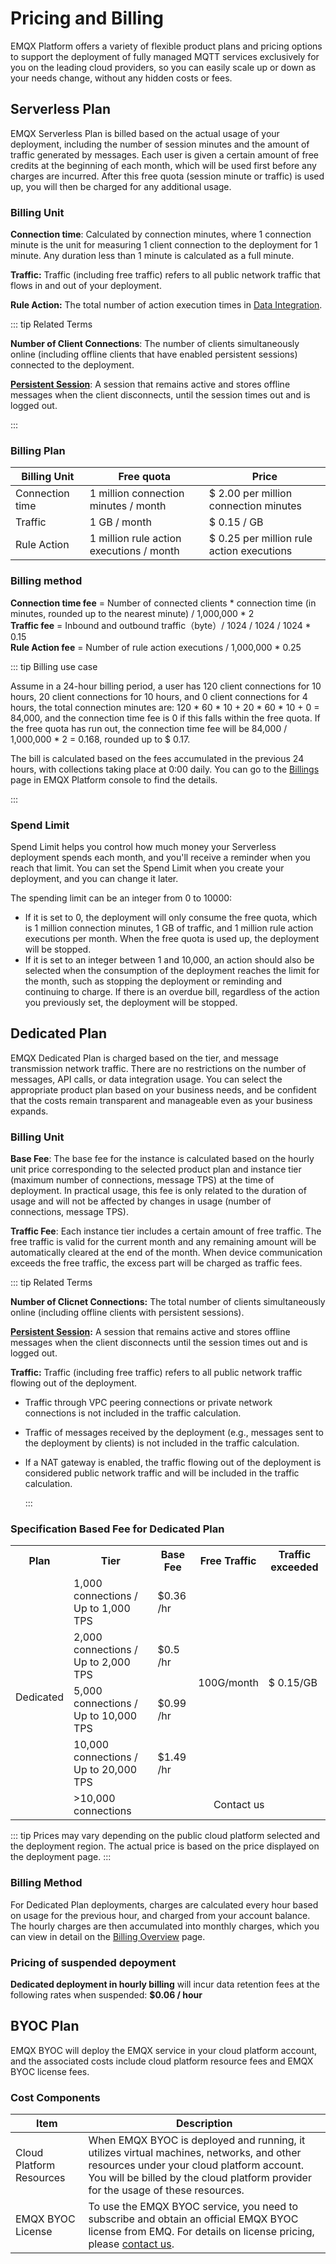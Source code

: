 # Pricing and Billing

EMQX Platform offers a variety of flexible product plans and pricing options to support the deployment of fully managed MQTT services exclusively for you on the leading cloud providers, so you can easily scale up or down as your needs change, without any hidden costs or fees.

## Serverless Plan

EMQX Serverless Plan is billed based on the actual usage of your deployment, including the number of session minutes and the amount of traffic generated by messages. Each user is given a certain amount of free credits at the beginning of each month, which will be used first before any charges are incurred. After this free quota (session minute or traffic) is used up, you will then be charged for any additional usage.

### Billing Unit

**Connection time**: Calculated by connection minutes, where 1 connection minute is the unit for measuring 1 client connection to the deployment for 1 minute. Any duration less than 1 minute is calculated as a full minute.

**Traffic:** Traffic (including free traffic) refers to all public network traffic that flows in and out of your deployment.

**Rule Action:** The total number of action execution times in [Data Integration](../data_integration/introduction.md).

::: tip Related Terms

**Number of Client Connections**: The number of clients simultaneously online (including offline clients that have enabled persistent sessions) connected to the deployment.

**[Persistent Session](https://www.emqx.com/en/blog/mqtt-session)**: A session that remains active and stores offline messages when the client disconnects, until the session times out and is logged out. 

:::

### Billing Plan

| Billing Unit | **Free quota**                  | **Price**           |
| -------------------- | -------------------------------------------- | ------------------|
| Connection time |  1 million connection minutes / month  | $ 2.00 per million connection minutes                      |
| Traffic     | 1 GB / month              | $ 0.15 / GB              |
| Rule Action     | 1 million rule action executions / month | $ 0.25 per million rule action executions |

### Billing method

**Connection time fee** = Number of connected clients * connection time (in minutes, rounded up to the nearest minute) / 1,000,000 * 2 <br />
**Traffic fee** = Inbound and outbound traffic（byte）/ 1024 / 1024 / 1024 * 0.15 <br />
**Rule Action fee** = Number of rule action executions / 1,000,000 * 0.25

::: tip Billing use case

Assume in a 24-hour billing period, a user has 120 client connections for 10 hours, 20 client connections for 10 hours, and 0 client connections for 4 hours, the total connection minutes are: 120 * 60 * 10 + 20 * 60 * 10 + 0 = 84,000, and the connection time fee is 0 if this falls within the free quota. If the free quota has run out, the connection time fee will be 84,000 / 1,000,000 * 2 = 0.168, rounded up to $ 0.17. 

The bill is calculated based on the fees accumulated in the previous 24 hours, with collections taking place at 0:00 daily. You can go to the [Billings](https://docs.emqx.com/en/cloud/latest/billing/overview.html) page in EMQX Platform console to find the details.

:::

### Spend Limit

Spend Limit helps you control how much money your Serverless deployment spends each month, and you'll receive a reminder when you reach that limit. You can set the Spend Limit when you create your deployment, and you can change it later.

The spending limit can be an integer from 0 to 10000:

- If it is set to 0, the deployment will only consume the free quota, which is 1 million connection minutes, 1 GB of traffic, and 1 million rule action executions per month. When the free quota is used up, the deployment will be stopped.
- If it is set to an integer between 1 and 10,000, an action should also be selected when the consumption of the deployment reaches the limit for the month, such as stopping the deployment or reminding and continuing to charge. If there is an overdue bill, regardless of the action you previously set, the deployment will be stopped.

## Dedicated Plan

EMQX Dedicated Plan is charged based on the tier, and message transmission network traffic. There are no restrictions on the number of messages, API calls, or data integration usage. You can select the appropriate product plan based on your business needs, and be confident that the costs remain transparent and manageable even as your business expands.


### Billing Unit

**Base Fee**: The base fee for the instance is calculated based on the hourly unit price corresponding to the selected product plan and instance tier (maximum number of connections, message TPS) at the time of deployment. In practical usage, this fee is only related to the duration of usage and will not be affected by changes in usage (number of connections, message TPS).

**Traffic Fee**: Each instance tier includes a certain amount of free traffic. The free traffic is valid for the current month and any remaining amount will be automatically cleared at the end of the month. When device communication exceeds the free traffic, the excess part will be charged as traffic fees.

::: tip Related Terms

**Number of Clicnet Connections:** The total number of clients simultaneously online (including offline clients with persistent sessions).

**[Persistent Session](https://www.emqx.com/en/blog/mqtt-session):** A session that remains active and stores offline messages when the client disconnects until the session times out and is logged out.

**Traffic:** Traffic (including free traffic) refers to all public network traffic flowing out of the deployment.

- Traffic through VPC peering connections or private network connections is not included in the traffic calculation.

- Traffic of messages received by the deployment (e.g., messages sent to the deployment by clients) is not included in the traffic calculation.

- If a NAT gateway is enabled, the traffic flowing out of the deployment is considered public network traffic and will be included in the traffic calculation. 

  :::

### Specification Based Fee for Dedicated Plan

<table>
   <tr>
      <th>Plan</th>
      <th>Tier</th>
      <th>Base Fee</th>
      <th>Free Traffic</th>
      <th>Traffic exceeded</th>
   </tr>
   <tr>
      <td rowspan="5">Dedicated</td>
      <td>1,000 connections / Up to 1,000 TPS</td>
      <td>$0.36 /hr </td>
      <td rowspan="4">100G/month</td>
      <td rowspan="4">$ 0.15/GB</td>
   </tr>
   <tr>
      <td>2,000 connections / Up to 2,000 TPS</td>
      <td>$0.5 /hr</td>
   </tr>
   <tr>
      <td>5,000 connections / Up to 10,000 TPS</td>
      <td>$0.99 /hr</td>
   </tr>
   <tr>
      <td>10,000 connections / Up to 20,000 TPS</td>
      <td>$1.49 /hr</td>
   </tr>
   <tr>
      <td>>10,000 connections</td>
      <td colspan="3" align="center">Contact us</td>
  </tr>
</table>


::: tip
Prices may vary depending on the public cloud platform selected and the deployment region. The actual price is based on the price displayed on the deployment page.
:::

### Billing Method

For Dedicated Plan deployments, charges are calculated every hour based on usage for the previous hour, and charged from your account balance. The hourly charges are then accumulated into monthly charges, which you can view in detail on the [Billing Overview](https://cloud.emqx.com/console/billing/overview) page.

### Pricing of suspended depoyment
**Dedicated deployment in hourly billing** will incur data retention fees at the following rates when suspended: **$0.06 / hour**

## BYOC Plan

EMQX BYOC will deploy the EMQX service in your cloud platform account, and the associated costs include cloud platform resource fees and EMQX BYOC license fees.

### Cost Components

| **Item**                 | **Description**                                                                                                                          |
|-------------------------|----------------------------------------------------------------------------------------------------------------------------------------|
| Cloud Platform Resources | When EMQX BYOC is deployed and running, it utilizes virtual machines, networks, and other resources under your cloud platform account. You will be billed by the cloud platform provider for the usage of these resources. |
| EMQX BYOC License  | To use the EMQX BYOC service, you need to subscribe and obtain an official EMQX BYOC license from EMQ. For details on license pricing, please [contact us](https://www.emqx.com/en/contact?product=cloud&productEdition=BYOC&pageType=getQuotes). |